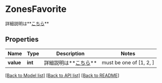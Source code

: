 # ZonesFavorite

詳細説明は**[こちら](#tag/zones)**

## Properties
Name | Type | Description | Notes
------------ | ------------- | ------------- | -------------
**value** | **int** | 詳細説明は**[こちら](#tag/zones)** |  must be one of [1, 2, ]

[[Back to Model list]](../README.md#documentation-for-models) [[Back to API list]](../README.md#documentation-for-api-endpoints) [[Back to README]](../README.md)


